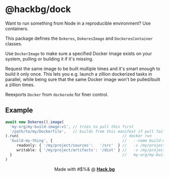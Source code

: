 # @hackbg/dock

Want to run something from Node in a reproducible environment? Use containers.

This package defines the `Dokeres`, `DokeresImage` and `DockeresContainer` classes.

Use `DockerImage` to make sure a specified Docker Image exists on your system,
pulling or building it if it's missing.

Request the same image to be built multiple times and
it's smart enough to build it only once. This lets you e.g.
launch a zillion dockerized tasks in parallel, while being
sure that the same Docker image won't be pulled/built a zillion times.

Reexports `Docker` from `dockerode` for finer control.

## Example

```typescript
await new Dokeres().image(
  'my-org/my-build-image:v1', // tries to pull this first
  '/path/to/my/Dockerfile',   // builds from this manifest if pull fails
).run(                                              // docker run                           \
  'build-my-thing', {                               //   --name build-my-thing              \
     readonly: { '/my/project/sources':   '/src'  } //   -v /my/project/sources:/sources:ro \
     writable: { '/my/project/artifacts': '/dist' } //   -v /my/project/sources:/sources:rw \
  }                                                 //   my-org/my-build-image:v1
)
```

<div align="center">

Made with #$%& @ [**Hack.bg**](https://foss.hack.bg)

</div>
